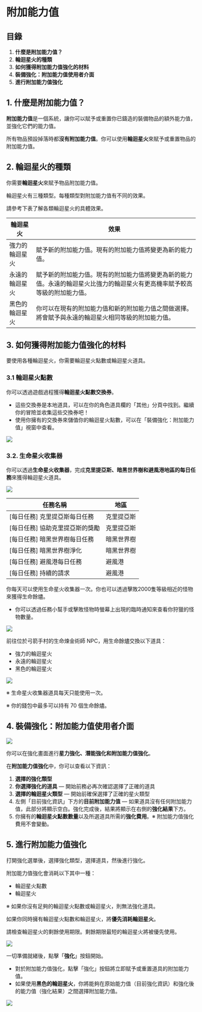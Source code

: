 # 附加能力值

## 目錄

1. **什麼是附加能力值？**
2. **輪迴星火的種類**
3. **如何獲得附加能力值強化的材料**
4. **裝備強化：附加能力值使用者介面**
5. **進行附加能力值強化**

## 1. 什麼是附加能力值？

**附加能力值**是一個系統，讓你可以賦予或重置你已鑄造的裝備物品的額外能力值，並強化它們的能力值。

所有物品預設掉落時都**沒有附加能力值**。你可以使用**輪迴星火**來賦予或重置物品的附加能力值。

## 2. 輪迴星火的種類

你需要**輪迴星火**來賦予物品附加能力值。

輪迴星火有三種類型。每種類型對附加能力值有不同的效果。

請參考下表了解各類輪迴星火的具體效果。

| 輪迴星火    | 效果                                                            |
| ------- | ------------------------------------------------------------- |
| 強力的輪迴星火 | 賦予新的附加能力值。現有的附加能力值將變更為新的能力值。                                  |
| 永遠的輪迴星火 | 賦予新的附加能力值。現有的附加能力值將變更為新的能力值。永遠的輪迴星火比強力的輪迴星火有更高機率賦予較高等級的附加能力值。 |
| 黑色的輪迴星火 | 你可以在現有的附加能力值和新的附加能力值之間做選擇。將會賦予與永遠的輪迴星火相同等級的附加能力值。             |

## 3. 如何獲得附加能力值強化的材料

要使用各種輪迴星火，你需要輪迴星火點數或輪迴星火道具。

### 3.1 輪迴星火點數

你可以透過遊戲過程獲得**輪迴星火點數交換券**。

* 這些交換券是本地道具，可以在你的角色道具欄的「其他」分頁中找到。繼續你的冒險並收集這些交換券吧！
* 使用你擁有的交換券來儲值你的輪迴星火點數，可以在「裝備強化：附加能力值」視窗中查看。

![](../../../.gitbook/assets/image_1747236290045_378.png)

### 3.2. 生命星火收集器

你可以透過**生命星火收集器**，完成**克里提亞斯、暗黑世界樹和避風港地區的每日任務**來獲得輪迴星火道具。

![](../../../.gitbook/assets/image_1747236290045_718.png)

| 任務名稱               | 地區    |
| ------------------ | ----- |
| \[每日任務] 克里提亞斯每日任務  | 克里提亞斯 |
| \[每日任務] 協助克里提亞斯的獎勵 | 克里提亞斯 |
| \[每日任務] 暗黑世界樹每日任務  | 暗黑世界樹 |
| \[每日任務] 暗黑世界樹淨化    | 暗黑世界樹 |
| \[每日任務] 避風港每日任務    | 避風港   |
| \[每日任務] 持續的請求      | 避風港   |

你每天可以使用生命星火收集器一次。你也可以透過擊敗2000隻等級相近的怪物來獲得生命餘燼。

* 你可以透過任務小幫手或擊敗怪物時螢幕上出現的臨時通知來查看你狩獵的怪物數量。

![](../../../.gitbook/assets/image_1747236290045_833.png)

前往位於弓箭手村的生命煉金術師 NPC，用生命餘燼交換以下道具：

* 強力的輪迴星火
* 永遠的輪迴星火
* 黑色的輪迴星火

![](../../../.gitbook/assets/image_1747236290045_152.png)

※ 生命星火收集器道具每天只能使用一次。

※ 你的錢包中最多可以持有 70 個生命餘燼。

## 4. 裝備強化：附加能力值使用者介面

![](../../../.gitbook/assets/image_1747236290045_64.png)

你可以在強化畫面進行**星力強化、潛能強化和附加能力值強化**。

在**附加能力值強化**中，你可以查看以下資訊：

1. **選擇的強化類型**
2. **你選擇強化的道具** — 開始前務必再次確認選擇了正確的道具
3. **選擇的輪迴星火類型** — 開始前確保選擇了正確的星火類型
4. 左側「目前強化資訊」下方的**目前附加能力值** — 如果道具沒有任何附加能力值，此部分將顯示空白。強化完成後，結果將顯示在右側的**強化結果**下方。
5. 你擁有的**輪迴星火點數數量**以及所選道具所需的**強化費用**。※ 附加能力值強化費用不會變動。

## 5. 進行附加能力值強化

打開強化選單後，選擇強化類型，選擇道具，然後進行強化。

附加能力值強化會消耗以下其中一種：

* 輪迴星火點數
* 輪迴星火

※ 如果你沒有足夠的輪迴星火點數或輪迴星火，則無法強化道具。

如果你同時擁有輪迴星火點數和輪迴星火，將**優先消耗輪迴星火**。

請檢查輪迴星火的剩餘使用期限。剩餘期限最短的輪迴星火將被優先使用。

![](../../../.gitbook/assets/image_1747236290045_92.png)

一切準備就緒後，點擊「**強化**」按鈕開始。

* 對於附加能力值強化，點擊「強化」按鈕將立即賦予或重置道具的附加能力值。
* 如果使用**黑色的輪迴星火**，你將能夠在原始能力值（目前強化資訊）和強化後的能力值（強化結果）之間選擇附加能力值。

![](../../../.gitbook/assets/image_1747236290045_24.png)
